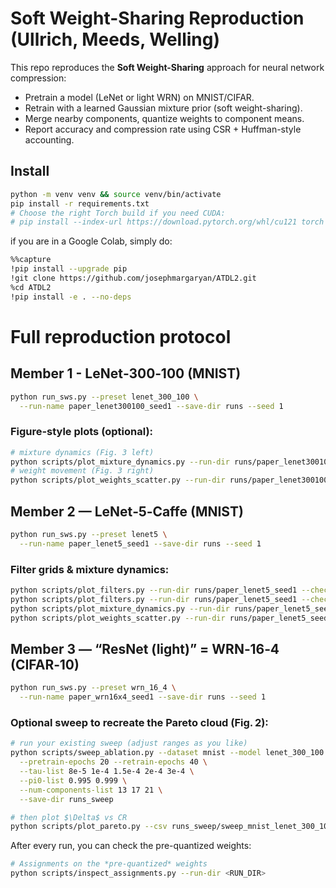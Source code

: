# Soft Weight-Sharing Reproduction (Ullrich, Meeds, Welling)

This repo reproduces the **Soft Weight-Sharing** approach for neural network compression:
- Pretrain a model (LeNet or light WRN) on MNIST/CIFAR.
- Retrain with a learned Gaussian mixture prior (soft weight-sharing).
- Merge nearby components, quantize weights to component means.
- Report accuracy and compression rate using CSR + Huffman-style accounting.

## Install
```bash
python -m venv venv && source venv/bin/activate
pip install -r requirements.txt
# Choose the right Torch build if you need CUDA:
# pip install --index-url https://download.pytorch.org/whl/cu121 torch torchvision
```
if you are in a Google Colab, simply do:
```bash
%%capture
!pip install --upgrade pip
!git clone https://github.com/josephmargaryan/ATDL2.git
%cd ATDL2
!pip install -e . --no-deps
```

# Full reproduction protocol
## Member 1 - LeNet‑300‑100 (MNIST)
```bash
python run_sws.py --preset lenet_300_100 \
  --run-name paper_lenet300100_seed1 --save-dir runs --seed 1
```

### Figure‑style plots (optional):
```bash
# mixture dynamics (Fig. 3 left)
python scripts/plot_mixture_dynamics.py --run-dir runs/paper_lenet300100_seed1
# weight movement (Fig. 3 right)
python scripts/plot_weights_scatter.py --run-dir runs/paper_lenet300100_seed1 --sample 20000
```

## Member 2 — LeNet‑5‑Caffe (MNIST)
```bash
python run_sws.py --preset lenet5 \
  --run-name paper_lenet5_seed1 --save-dir runs --seed 1
```
### Filter grids & mixture dynamics:
```bash
python scripts/plot_filters.py --run-dir runs/paper_lenet5_seed1 --checkpoint pre
python scripts/plot_filters.py --run-dir runs/paper_lenet5_seed1 --checkpoint quantized
python scripts/plot_mixture_dynamics.py --run-dir runs/paper_lenet5_seed1
python scripts/plot_weights_scatter.py --run-dir runs/paper_lenet5_seed1 --sample 20000
```
## Member 3 — “ResNet (light)” = WRN‑16‑4 (CIFAR‑10)
```bash
python run_sws.py --preset wrn_16_4 \
  --run-name paper_wrn16x4_seed1 --save-dir runs --seed 1
```
### Optional sweep to recreate the Pareto cloud (Fig. 2):
```bash
# run your existing sweep (adjust ranges as you like)
python scripts/sweep_ablation.py --dataset mnist --model lenet_300_100 \
  --pretrain-epochs 20 --retrain-epochs 40 \
  --tau-list 8e-5 1e-4 1.5e-4 2e-4 3e-4 \
  --pi0-list 0.995 0.999 \
  --num-components-list 13 17 21 \
  --save-dir runs_sweep

# then plot $\Delta$ vs CR
python scripts/plot_pareto.py --csv runs_sweep/sweep_mnist_lenet_300_100.csv --root runs
```


After every run, you can check the pre-quantized weights:
```bash
# Assignments on the *pre-quantized* weights
python scripts/inspect_assignments.py --run-dir <RUN_DIR>
```
